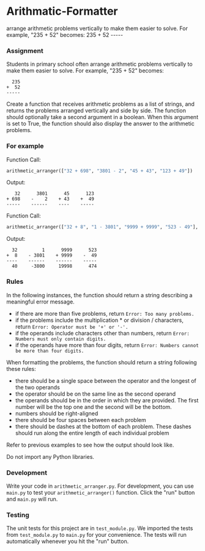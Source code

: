 # Arithmatic-Formatter
arrange arithmetic problems vertically to make them easier to solve. For example, "235 + 52" becomes:    235 +  52 -----
### Assignment

Students in primary school often arrange arithmetic problems vertically to make them easier to solve. For example, "235 + 52" becomes:

```
  235
+  52
-----
```

Create a function that receives arithmetic problems as a list of strings, and returns the problems arranged vertically and side by side. The function should optionally take a second argument in a boolean. When this argument is set to True, the function should also display the answer to the arithmetic problems.

### For example

Function Call:
```py
arithmetic_arranger(["32 + 698", "3801 - 2", "45 + 43", "123 + 49"])
```

Output:
```
   32      3801      45      123
+ 698    -    2    + 43    +  49
-----    ------    ----    -----
```

Function Call:
```py
arithmetic_arranger(["32 + 8", "1 - 3801", "9999 + 9999", "523 - 49"], True)
```

Output:
```
  32         1      9999      523
+  8    - 3801    + 9999    -  49
----    ------    ------    -----
  40     -3800     19998      474
```

### Rules

In the following instances, the function should return a string describing a meaningful error message.

* if there are more than five problems, return `Error: Too many problems.`
* if the problems include the multiplication * or division / characters, return `Error: Operator must be '+' or '-'.`
* if the operands include characters other than numbers, return `Error: Numbers must only contain digits.`
* if the operands have more than four digits, return `Error: Numbers cannot be more than four digits.`

When formatting the problems, the function should return a string following these rules:

* there should be a single space between the operator and the longest of the two operands
* the operator should be on the same line as the second operand
* the operands should be in the order in which they are provided. The first number will be the top one and the second will be the bottom.
* numbers should be right-aligned
* there should be four spaces between each problem
* there should be dashes at the bottom of each problem. These dashes should run along the entire length of each individual problem

Refer to previous examples to see how the output should look like.

Do not import any Python libraries.

### Development

Write your code in `arithmetic_arranger.py`. For development, you can use `main.py` to test your `arithmetic_arranger()` function. Click the "run" button and `main.py` will run.

### Testing 

The unit tests for this project are in `test_module.py`. We imported the tests from `test_module.py` to `main.py` for your convenience. The tests will run automatically whenever you hit the "run" button.
